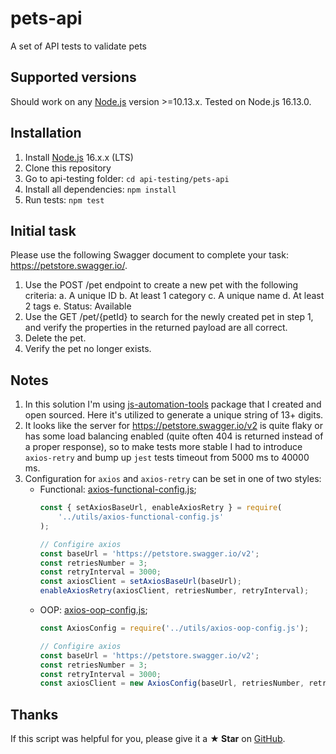 # pets-api

A set of API tests to validate pets

## Supported versions
Should work on any [Node.js](http://nodejs.org/) version >=10.13.x. Tested on
Node.js 16.13.0.

## Installation
1. Install [Node.js](http://nodejs.org/) 16.x.x (LTS)
2. Clone this repository
3. Go to api-testing folder: `cd api-testing/pets-api`
4. Install all dependencies: `npm install`
5. Run tests: `npm test`

## Initial task
Please use the following Swagger document to complete your task:
https://petstore.swagger.io/.
1. Use the POST /pet endpoint to create a new pet with the following criteria:
  a. A unique ID
  b. At least 1 category
  c. A unique name
  d. At least 2 tags
  e. Status: Available
2. Use the GET /pet/{petId} to search for the newly created pet
  in step 1, and verify the properties in the returned payload
  are all correct.
3. Delete the pet.
4. Verify the pet no longer exists.

## Notes
1. In this solution I'm using [js-automation-tools](https://github.com/Marketionist/js-automation-tools)
  package that I created and open sourced. Here it's utilized to generate a unique string of 13+ digits.
2. It looks like the server for https://petstore.swagger.io/v2 is
  quite flaky or has some load balancing enabled (quite often 404
  is returned instead of a proper response), so to make tests
  more stable I had to introduce `axios-retry` and bump up
  `jest` tests timeout from 5000 ms to 40000 ms.
3. Configuration for `axios` and `axios-retry` can be set in
  one of two styles:
    - Functional: [axios-functional-config.js]();
      ```javascript
      const { setAxiosBaseUrl, enableAxiosRetry } = require(
          '../utils/axios-functional-config.js'
      );

      // Configire axios
      const baseUrl = 'https://petstore.swagger.io/v2';
      const retriesNumber = 3;
      const retryInterval = 3000;
      const axiosClient = setAxiosBaseUrl(baseUrl);
      enableAxiosRetry(axiosClient, retriesNumber, retryInterval);
      ```
    - OOP: [axios-oop-config.js]();
      ```javascript
      const AxiosConfig = require('../utils/axios-oop-config.js');

      // Configire axios
      const baseUrl = 'https://petstore.swagger.io/v2';
      const retriesNumber = 3;
      const retryInterval = 3000;
      const axiosClient = new AxiosConfig(baseUrl, retriesNumber, retryInterval);
      ```

## Thanks
If this script was helpful for you, please give it a **★ Star**
on [GitHub](https://github.com/Marketionist/interview-tasks).
